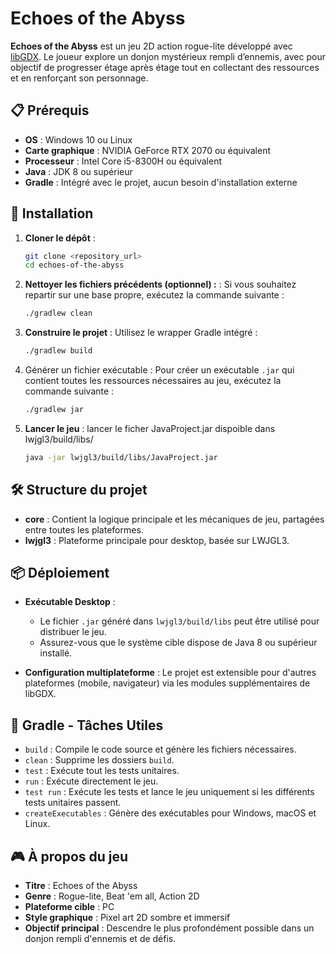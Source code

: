 # Echoes of the Abyss

**Echoes of the Abyss** est un jeu 2D action rogue-lite développé avec [libGDX](https://libgdx.com/). Le joueur explore un donjon mystérieux rempli d’ennemis, avec pour objectif de progresser étage après étage tout en collectant des ressources et en renforçant son personnage.

## 📋 Prérequis

- **OS** : Windows 10 ou Linux  
- **Carte graphique** : NVIDIA GeForce RTX 2070 ou équivalent  
- **Processeur** : Intel Core i5-8300H ou équivalent  
- **Java** : JDK 8 ou supérieur  
- **Gradle** : Intégré avec le projet, aucun besoin d'installation externe  

## 🚀 Installation

1. **Cloner le dépôt** :
   ```bash
   git clone <repository_url>
   cd echoes-of-the-abyss
2. **Nettoyer les fichiers précédents (optionnel) :** :
   Si vous souhaitez repartir sur une base propre, exécutez la commande suivante :
   ```bash
   ./gradlew clean
3. **Construire le projet** :
   Utilisez le wrapper Gradle intégré :
   ```bash
   ./gradlew build
4. Générer un fichier exécutable :
   Pour créer un exécutable `.jar` qui contient toutes les ressources nécessaires au jeu, exécutez la commande suivante :
    ```bash
    ./gradlew jar
 
5. **Lancer le jeu** :
    lancer le ficher JavaProject.jar dispoible dans lwjgl3/build/libs/
    ```bash
    java -jar lwjgl3/build/libs/JavaProject.jar
   
## 🛠️ Structure du projet

- **core** : Contient la logique principale et les mécaniques de jeu, partagées entre toutes les plateformes.
- **lwjgl3** : Plateforme principale pour desktop, basée sur LWJGL3.

## 📦 Déploiement

- **Exécutable Desktop** :
    - Le fichier `.jar` généré dans `lwjgl3/build/libs` peut être utilisé pour distribuer le jeu.
    - Assurez-vous que le système cible dispose de Java 8 ou supérieur installé.

- **Configuration multiplateforme** : Le projet est extensible pour d'autres plateformes (mobile, navigateur) via les modules supplémentaires de libGDX.

## 🧪 Gradle - Tâches Utiles

- `build` : Compile le code source et génère les fichiers nécessaires.
- `clean` : Supprime les dossiers `build`.
- `test` : Exécute tout les tests unitaires.
- `run` : Exécute directement le jeu.
- `test run` : Exécute les tests et lance le jeu uniquement si les différents tests unitaires passent.
- `createExecutables` : Génère des exécutables pour Windows, macOS et Linux.

## 🎮 À propos du jeu

- **Titre** : Echoes of the Abyss
- **Genre** : Rogue-lite, Beat 'em all, Action 2D
- **Plateforme cible** : PC
- **Style graphique** : Pixel art 2D sombre et immersif
- **Objectif principal** : Descendre le plus profondément possible dans un donjon rempli d'ennemis et de défis.  
